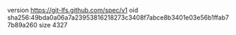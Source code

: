 version https://git-lfs.github.com/spec/v1
oid sha256:49bda0a06a7a23953816218273c3408f7abce8b3401e03e56b1ffab77b89a260
size 4327
